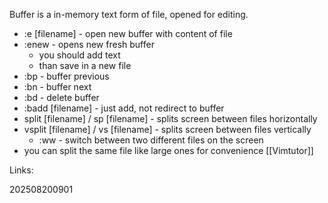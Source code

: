 Buffer is a in-memory text form of file, opened for editing.
- :e [filename] - open new buffer with content of file
- :enew - opens new fresh buffer
	- you should add text
	- than save in a new file
- :bp - buffer previous
- :bn - buffer next
- :bd - delete buffer
- :badd [filename] - just add, not redirect to buffer
- split [filename] / sp [filename] - splits screen between files horizontally
- vsplit [filename] / vs [filename] - splits screen between files vertically
	- :ww - switch between two different files on the screen
- you can split the same file like large ones for convenience
[[Vimtutor]]



Links:

202508200901

